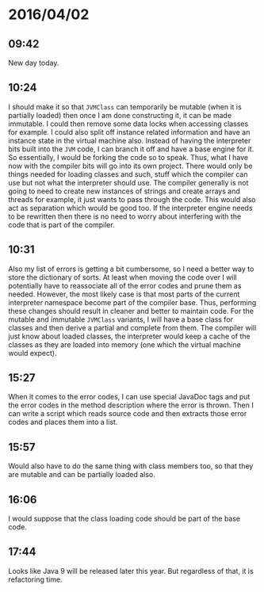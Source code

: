 # 2016/04/02

## 09:42

New day today.

## 10:24

I should make it so that `JVMClass` can temporarily be mutable (when it is
partially loaded) then once I am done constructing it, it can be made
immutable. I could then remove some data locks when accessing classes for
example. I could also split off instance related information and have an
instance state in the virtual machine also. Instead of having the interpreter
bits built into the `JVM` code, I can branch it off and have a base engine
for it. So essentially, I would be forking the code so to speak. Thus, what
I have now with the compiler bits will go into its own project. There would
only be things needed for loading classes and such, stuff which the compiler
can use but not what the interpreter should use. The compiler generally is
not going to need to create new instances of strings and create arrays and
threads for example, it just wants to pass through the code. This would also
act as separation which would be good too. If the interpreter engine needs to
be rewritten then there is no need to worry about interfering with the code
that is part of the compiler.

## 10:31

Also my list of errors is getting a bit cumbersome, so I need a better way to
store the dictionary of sorts. At least when moving the code over I will
potentially have to reassociate all of the error codes and prune them as
needed. However, the most likely case is that most parts of the current
interpreter namespace become part of the compiler base. Thus, performing these
changes should result in cleaner and better to maintain code. For the mutable
and immutable `JVMClass` variants, I will have a base class for classes and
then derive a partial and complete from them. The compiler will just know
about loaded classes, the interpreter would keep a cache of the classes as
they are loaded into memory (one which the virtual machine would expect).

## 15:27

When it comes to the error codes, I can use special JavaDoc tags and put the
error codes in the method description where the error is thrown. Then I can
write a script which reads source code and then extracts those error codes and
places them into a list.

## 15:57

Would also have to do the same thing with class members too, so that they are
mutable and can be partially loaded also.

## 16:06

I would suppose that the class loading code should be part of the base code.

## 17:44

Looks like Java 9 will be released later this year. But regardless of that, it
is refactoring time.

